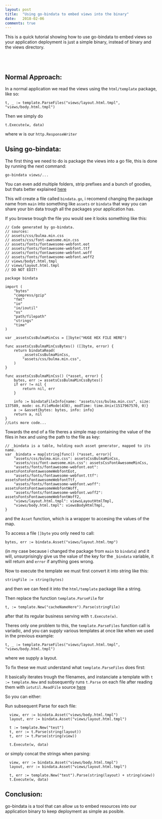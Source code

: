 ```yaml
---
layout: post
title:  "Using go-bindata to embed views into the binary"
date:   2018-02-06
comments: true
---
```


<p class="intro"><span class="dropcap">T</span>his is a quick tutorial showing how to use go-bindata to embed views so your application deployment is just a simple binary, instead of binary and the views directory.</p><br /><br />

## Normal Approach:

In a normal application we read the views using the `html/template` package, like so:  

```
t, _ := template.ParseFiles("views/layout.html.tmpl", "views/body.html.tmpl")
```  

Then we simply do 
```
t.Execute(w, data)
``` 
where w is our `http.ResponseWriter`  

## Using go-bindata:
The first thing we need to do is package the views into a go file, this is done by running the next command:

```
go-bindata views/...
```
You can even add multiple folders, strip prefixes and a bunch of goodies, but thats better explained [here](https://github.com/shuLhan/go-bindata)

This will create a file called `bindata.go`, i recomend changing the package name from `main` into something like `assets` or `bindata` that way you can share your bin data trough all the packages your application has.  

If you browse trough the file you would see it looks something like this:
```
// Code generated by go-bindata.
// sources:
// assets/css/bulma.min.css
// assets/css/font-awesome.min.css
// assets/fonts/fontawesome-webfont.eot
// assets/fonts/fontawesome-webfont.ttf
// assets/fonts/fontawesome-webfont.woff
// assets/fonts/fontawesome-webfont.woff2
// views/bodyt.html.tmpl
// views/layout.html.tmpl
// DO NOT EDIT!

package bindata

import (
	"bytes"
	"compress/gzip"
	"fmt"
	"io"
	"io/ioutil"
	"os"
	"path/filepath"
	"strings"
	"time"
)

var _assetsCssBulmaMinCss = []byte("HUGE HEX FILE HERE")

func assetsCssBulmaMinCssBytes() ([]byte, error) {
	return bindataRead(
		_assetsCssBulmaMinCss,
		"assets/css/bulma.min.css",
	)
}

func assetsCssBulmaMinCss() (*asset, error) {
	bytes, err := assetsCssBulmaMinCssBytes()
	if err != nil {
		return nil, err
	}

	info := bindataFileInfo{name: "assets/css/bulma.min.css", size: 137589, mode: os.FileMode(438), modTime: time.Unix(1517967570, 0)}
	a := &asset{bytes: bytes, info: info}
	return a, nil
}
//Lots more code...
```

Towards the end of a file theres a simple map containing the value of the files in hex and using the path to the file as key:

```
// _bindata is a table, holding each asset generator, mapped to its name.
var _bindata = map[string]func() (*asset, error){
	"assets/css/bulma.min.css": assetsCssBulmaMinCss,
	"assets/css/font-awesome.min.css": assetsCssFontAwesomeMinCss,
	"assets/fonts/fontawesome-webfont.eot": assetsFontsFontawesomeWebfontEot,
	"assets/fonts/fontawesome-webfont.ttf": assetsFontsFontawesomeWebfontTtf,
	"assets/fonts/fontawesome-webfont.woff": assetsFontsFontawesomeWebfontWoff,
	"assets/fonts/fontawesome-webfont.woff2": assetsFontsFontawesomeWebfontWoff2,	
	"views/layout.html.tmpl": viewsLayoutHtmlTmpl,
	"views/body.html.tmpl": viewsBodyHtmlTmpl,
}
```
and the `Asset` function, which is a wrapper to accesing the values of the map.

To access a file `[]byte` you only need to call: 
```
bytes, err := bindata.Asset("views/layout.html.tmp")
``` 
(in my case because i changed the package from `main` to `bindata`) and it will, unsurprisingly give us the value of the key for the `_bindata` variable, it will return and `error` if anything goes wrong.


Now to execute the template we must first convert it into string like this: 
```
stringFile := string(bytes)
``` 
and then we can feed it into the `html/template` package like a string.

Then replace the function `template.ParseFile` for 
```
t, := template.New("cacheNameHere").Parse(stringFile)
``` 
after that its regular business serving with ```t.Execute(w)```.

Theres only one problem to this, the `template.ParseFiles` function call is variadic, and you can supply various templates at once like when we used in the previous example: 
```
t, _ := template.ParseFiles("views/layout.html.tmpl", "views/body.html.tmpl")
``` 
where we supply a layout.

To fix these we must understand what `template.ParseFiles` does first:  
  
It basically iterates trough the filenames, and instanciate a template with `t := template.New` and subsequently runs `t.Parse` on each file after reading them with `iotutil.ReadFile` source [here](https://golang.org/src/html/template/template.go?s=12067:12122#L368)

So you can either:

Run subsequent Parse for each file:
```
  view, err := bindata.Asset("views/body.html.tmpl")
  layout, err := bindata.Asset("views/layout.html.tmpl")

  t := template.New("test")
  t, err := t.Parse(string(layout))
  t, err := t.Parse(string(view))

  t.Execute(w, data)
```  

or simply concat the strings when parsing:  
```
  view, err := bindata.Asset("views/body.html.tmpl")
  layout, err := bindata.Asset("views/layout.html.tmpl")

  t, err := template.New("test").Parse(string(layout) + string(view))
  t.Execute(w, data)
```

## Conclusion:
go-bindata is a tool that can allow us to embed resources into our application binary to keep deployment as simple as posible.
